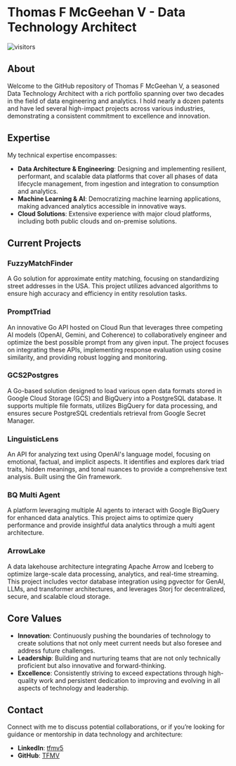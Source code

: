 # Thomas F McGeehan V - Data Technology Architect

![visitors](https://visitor-badge.glitch.me/badge?page_id=page.id&left_color=green&right_color=red)

## About

Welcome to the GitHub repository of Thomas F McGeehan V, a seasoned Data Technology Architect with a rich portfolio spanning over two decades in the field of data engineering and analytics. I hold nearly a dozen patents and have led several high-impact projects across various industries, demonstrating a consistent commitment to excellence and innovation.

## Expertise

My technical expertise encompasses:

- **Data Architecture & Engineering**: Designing and implementing resilient, performant, and scalable data platforms that cover all phases of data lifecycle management, from ingestion and integration to consumption and analytics.
- **Machine Learning & AI**: Democratizing machine learning applications, making advanced analytics accessible in innovative ways.
- **Cloud Solutions**: Extensive experience with major cloud platforms, including both public clouds and on-premise solutions.

## Current Projects

### FuzzyMatchFinder

A Go solution for approximate entity matching, focusing on standardizing street addresses in the USA. This project utilizes advanced algorithms to ensure high accuracy and efficiency in entity resolution tasks.

### PromptTriad

An innovative Go API hosted on Cloud Run that leverages three competing AI models (OpenAI, Gemini, and Coherence) to collaboratively engineer and optimize the best possible prompt from any given input. The project focuses on integrating these APIs, implementing response evaluation using cosine similarity, and providing robust logging and monitoring.

### GCS2Postgres

A Go-based solution designed to load various open data formats stored in Google Cloud Storage (GCS) and BigQuery into a PostgreSQL database. It supports multiple file formats, utilizes BigQuery for data processing, and ensures secure PostgreSQL credentials retrieval from Google Secret Manager.

### LinguisticLens

An API for analyzing text using OpenAI's language model, focusing on emotional, factual, and implicit aspects. It identifies and explores dark triad traits, hidden meanings, and tonal nuances to provide a comprehensive text analysis. Built using the Gin framework.

### BQ Multi Agent

A platform leveraging multiple AI agents to interact with Google BigQuery for enhanced data analytics. This project aims to optimize query performance and provide insightful data analytics through a multi agent architecture.

### ArrowLake

A data lakehouse architecture integrating Apache Arrow and Iceberg to optimize large-scale data processing, analytics, and real-time streaming. This project includes vector database integration using pgvector for GenAI, LLMs, and transformer architectures, and leverages Storj for decentralized, secure, and scalable cloud storage.

## Core Values

- **Innovation**: Continuously pushing the boundaries of technology to create solutions that not only meet current needs but also foresee and address future challenges.
- **Leadership**: Building and nurturing teams that are not only technically proficient but also innovative and forward-thinking.
- **Excellence**: Consistently striving to exceed expectations through high-quality work and persistent dedication to improving and evolving in all aspects of technology and leadership.

## Contact

Connect with me to discuss potential collaborations, or if you’re looking for guidance or mentorship in data technology and architecture:

- **LinkedIn**: [tfmv5](https://www.linkedin.com/in/tfmv5)
- **GitHub**: [TFMV](https://www.github.com/tfmv)

